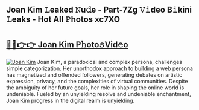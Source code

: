 ## Joan Kim 𝙻eaked 𝙽u𝚍e - Part-7Zg 𝚅𝚒deo B𝚒kini 𝙻eaks - Hot All 𝙿hotos xc7XO

# <h2><a href="http://ld2rhx1.urlbe.top/?page=Joan+Kim">🔗🔗👉👉 Joan Kim P𝚑oto𝚜Vid𝚎o</a></h2>

[![Joan Kim](https://i.imgur.com/eBuTRDB.gif)](http://ld2rhx1.urlbe.top/?page=Joan+Kim)
Joan Kim, a paradoxical and complex persona, challenges simple categorization. Her unorthodox approach to building a web persona has magnetized and offended followers, generating debates on artistic expression, privacy, and the complexities of virtual communities. Despite the ambiguity of her future goals, her role in shaping the online world is undeniable. Fueled by an unyielding resolve and undeniable enchantment, Joan Kim progress in the digital realm is unyielding.
